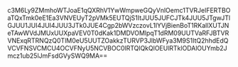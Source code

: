 c3M6Ly9ZMmhoWTJoaE1qQXRhV1YwWmpweGQyVnlOemc1TVRJelFERTBOaTQxTmk0eE1Ea3VNVEUyT2pVMk5EUTQjS1ItJUU5JUFCJTk4JUU5JTgwJTlGJUU1JUI4JUI4JUU3JTk0JUE4Cgp2bWVzczovL1lYVjBienBoT1RKallXUTJNeTAwWVdJMUxUUXpaVEV0T0dKak1DMDVOMlpqT1dRM09UUTVaRFJBTVRVNExqRTRNQzQ0TlM0eU5UUTZOakkzTURVP3JlbWFya3M9S1ItQ2hhdEdQVCVFNSVCMCU4OCVFNyU5NCVBOC0lRTQlQkQlOEUlRTklODAlOUYmb2Jmcz1ub25lJmFsdGVySWQ9MA==
